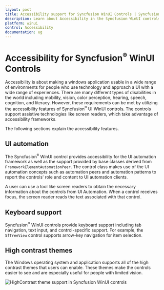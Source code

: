 ```yaml
---
layout: post
title: Accessibility support for Syncfusion WinUI Controls | Syncfusion
description: Learn about Accessibility in the Syncfusion WinUI controls, including UI automation, Keyboard, and HighContrast theme support.
platform: winui
control: Accessibility
documentation: ug
---
```


# Accessibility for Syncfusion<sup>&reg;</sup> WinUI Controls

Accessibility is about making a windows application usable in a wide range of environments for people who use technology and approach a UI with a wide range of experiences. There are many different types of disabilities in the world including mobility, vision, color perception, hearing, speech, cognition, and literacy. However, these requirements can be met by utilizing the accessibility features of Syncfusion<sup>&reg;</sup> UI WinUI controls. The controls support assistive technologies like screen readers, which take advantage of accessibility frameworks.

The following sections explain the accessibility features.

## UI automation

The Syncfusion<sup>&reg;</sup> WinUI control provides accessibility for the UI automation framework as well as the support provided by base classes derived from `FrameworkElementAutomationPeer`. The control class makes use of the UI automation concepts such as automation peers and automation patterns to report the controls' role and content to UI automation clients.

A user can use a tool like screen readers to obtain the necessary information about the controls from UI Automation. When a control receives focus, the screen reader reads the text associated with that control. 

## Keyboard support

Syncfusion<sup>&reg;</sup> WinUI controls provide keyboard support including tab navigation, text input, and control-specific support. For example, the `SfTreeView` control supports arrow-key navigation for item selection.

## High contrast themes

The Windows operating system and application supports all of the high contrast themes that users can enable. These themes make the controls easier to see and are especially useful for people with limited vision.

![HighContrast theme support in Syncfusion WinUI controls](Common-images/winui-highcontrast-controls.png)







